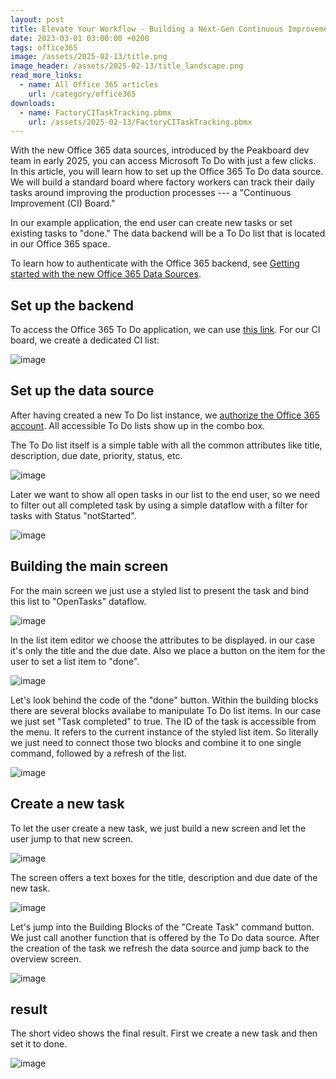 ```yaml
---
layout: post
title: Elevate Your Workflow - Building a Next-Gen Continuous Improvement Board with Office 365 To Do
date: 2023-03-01 03:00:00 +0200
tags: office365
image: /assets/2025-02-13/title.png
image_header: /assets/2025-02-13/title_landscape.png
read_more_links:
  - name: All Office 365 articles
    url: /category/office365
downloads:
  - name: FactoryCITaskTracking.pbmx
    url: /assets/2025-02-13/FactoryCITaskTracking.pbmx
---
```


With the new Office 365 data sources, introduced by the Peakboard dev team in early 2025, you can access Microsoft To Do with just a few clicks. In this article, you will learn how to set up the Office 365 To Do data source. We will build a standard board where factory workers can track their daily tasks around improving the production processes --- a "Continuous Improvement (CI) Board."

In our example application, the end user can create new tasks or set existing tasks to "done." The data backend will be a To Do list that is located in our Office 365 space.

To learn how to authenticate with the Office 365 backend, see [Getting started with the new Office 365 Data Sources](/Getting-started-with-the-new-Office-365-Data-Sources.html).

## Set up the backend

To access the Office 365 To Do application, we can use [this link](https://to-do.office.com/). For our CI board, we create a dedicated CI list:

![image](/assets/2025-02-13/010.png)

## Set up the data source

After having created a new To Do list instance, we [authorize the Office 365 account](/Getting-started-with-the-new-Office-365-Data-Sources.html). All accessible To Do lists show up in the combo box.

The To Do list itself is a simple table with all the common attributes like title, description, due date, priority, status, etc.

![image](/assets/2025-02-13/020.png)

Later we want to show all open tasks in our list to the end user, so we need to filter out all completed task by using a simple dataflow with a filter for tasks with Status "notStarted".

![image](/assets/2025-02-13/030.png)

## Building the main screen

For the main screen we just use a styled list to present the task and bind this list to "OpenTasks" dataflow.

![image](/assets/2025-02-13/040.png)

In the list item editor we choose the attributes to be displayed. in our case it's only the title and the due date. Also we place a button on the item for the user to set a list item to "done".

![image](/assets/2025-02-13/050.png)

Let's look behind the code of the "done" button. Within the building blocks there are several blocks availabe to manipulate To Do list items. In our case we just set "Task completed" to true. The ID of the task is accessible from the menu. It refers to the current instance of the styled list item. So literally we just need to connect those two blocks and combine it to one single command, followed by a refresh of the list.

![image](/assets/2025-02-13/060.png)

## Create a new task

To let the user create a new task, we just build a new screen and let the user jump to that new screen.

![image](/assets/2025-02-13/070.png)

The screen offers a text boxes for the title, description and due date of the new task.

![image](/assets/2025-02-13/080.png)

Let's jump into the Building Blocks of the "Create Task" command button. We just call another function that is offered by the To Do data source. After the creation of the task we refresh the data source and jump back to the overview screen.

![image](/assets/2025-02-13/090.png)

## result

The short video shows the final result. First we create a new task and then set it to done.

![image](/assets/2025-02-13/result.gif)
